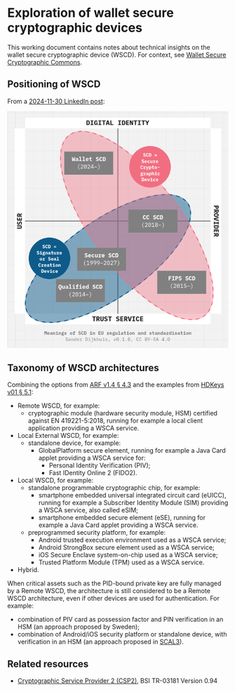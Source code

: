 # Exploration of wallet secure cryptographic devices

This working document contains notes about technical insights on the wallet secure cryptographic device (WSCD). For context, see [Wallet Secure Cryptographic Commons](../README.md).

## Positioning of WSCD

From a [2024-11-30 LinkedIn post](https://www.linkedin.com/posts/sanderd_eidas-domaindrivendesign-activity-7268708874105376769-nZxL):

![Meanings of SCD in EU regulation and standardisation](scd-meanings.png)

## Taxonomy of WSCD architectures

Combining the options from [ARF v1.4 § 4.3](https://eu-digital-identity-wallet.github.io/eudi-doc-architecture-and-reference-framework/1.4.0/arf/#43-architecture-types) and the examples from [HDKeys v01 § 5.1](https://datatracker.ietf.org/doc/html/draft-dijkhuis-cfrg-hdkeys-01#name-secure-cryptographic-device):

- Remote WSCD, for example:
	- cryptographic module (hardware security module, HSM) certified against EN 419221-5:2018, running for example a local client application providing a WSCA service.
- Local External WSCD, for example:
	- standalone device, for example:
		- GlobalPlatform secure element, running for example a Java Card applet providing a WSCA service for:
			- Personal Identity Verification (PIV);
			- Fast IDentity Online 2 (FIDO2).
- Local WSCD, for example:
	- standalone programmable cryptographic chip, for example:
		- smartphone embedded universal integrated circuit card (eUICC), running for example a Subscriber Identity Module (SIM) providing a WSCA service, also called eSIM;
		- smartphone embedded secure element (eSE), running for example a Java Card applet providing a WSCA service.
	- preprogrammed security platform, for example:
		- Android trusted execution environment used as a WSCA service;
		- Android StrongBox secure element used as a WSCA service;
		- iOS Secure Enclave system-on-chip used as a WSCA service;
		- Trusted Platform Module (TPM) used as a WSCA service.
- Hybrid.

When critical assets such as the PID-bound private key are fully managed by a Remote WSCD, the architecture is still considered to be a Remote WSCD architecture, even if other devices are used for authentication. For example:

- combination of PIV card as possession factor and PIN verification in an HSM (an approach proposed by Sweden);
- combination of Android/iOS security platform or standalone device, with verification in an HSM (an approach proposed in [SCAL3](https://github.com/cleverbase/scal3)).

## Related resources

- [Cryptographic Service Provider 2 (CSP2)](https://www.bsi.bund.de/EN/Themen/Unternehmen-und-Organisationen/Standards-und-Zertifizierung/Technische-Richtlinien/TR-nach-Thema-sortiert/tr03181/TR-03181_node.html), BSI TR-03181 Version 0.94
